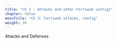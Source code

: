 ```yaml
---
title: "Ch 3 - Attacks and other Fortiweb configs"
chapter: false
menuTitle: "Ch 3: Fortiweb attacks, config"
weight: 30
---
```


Attacks and Defenses